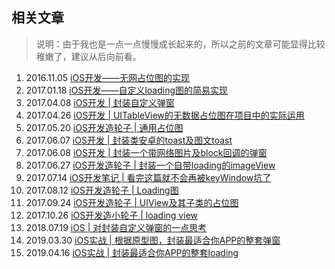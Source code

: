 ## 相关文章

> 说明：由于我也是一点一点慢慢成长起来的，所以之前的文章可能显得比较稚嫩了，建议从后向前看。

1. 2016.11.05 [iOS开发——无网占位图的实现](https://www.jianshu.com/p/d537393fe247)
2. 2017.01.18 [iOS开发——自定义loading图的简易实现](https://www.jianshu.com/p/1c0eafc24ffd)
3. 2017.04.08 [iOS开发 | 封装自定义弹窗](https://www.jianshu.com/p/ced83047c847)
4. 2017.04.26 [iOS开发 | UITableView的无数据占位图在项目中的实际运用](https://www.jianshu.com/p/c626e05d2867)
5. 2017.05.20 [iOS开发造轮子 | 通用占位图](https://www.jianshu.com/p/beca3ac24031)
6. 2017.06.07 [iOS开发 | 封装类安卓的toast及图文toast](https://www.jianshu.com/p/75d505c48bbf)
7. 2017.06.08 [iOS开发 | 封装一个带网络图片及block回调的弹窗](https://www.jianshu.com/p/b4e69013c776)
8. 2017.06.27 [iOS开发造轮子 | 封装一个自带loading的imageView](https://www.jianshu.com/p/5c18c08b3f88)
9. 2017.07.14 [iOS开发笔记 | 看完这篇就不会再被keyWindow坑了](https://www.jianshu.com/p/b6964951a6be)
10. 2017.08.12 [iOS开发造轮子 | Loading图](https://www.jianshu.com/p/7c1c353b9cd9)
11. 2017.09.24 [iOS开发造轮子 | UIView及其子类的占位图](https://www.jianshu.com/p/dccf16239ede)
12. 2017.10.26 [iOS开发造小轮子 | loading view](https://www.jianshu.com/p/142488f85c97)
13. 2018.07.19 [iOS | 对封装自定义弹窗的一点思考](https://www.jianshu.com/p/541a46d867f9)
14. 2019.03.30 [iOS实战 | 根据原型图，封装最适合你APP的整套弹窗](https://www.jianshu.com/p/10bbc036b9e8)
15. 2019.04.16 [iOS实战 | 封装最适合你APP的整套loading](https://www.jianshu.com/p/0a9efb63846d)
